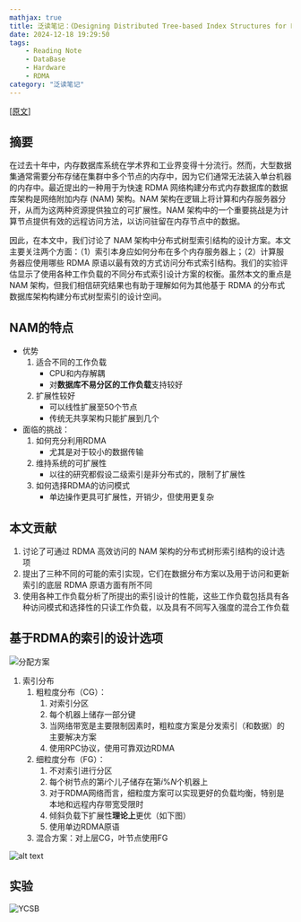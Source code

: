 ```yaml
---
mathjax: true
title: 泛读笔记：《Designing Distributed Tree-based Index Structures for Fast RDMA-capable Networks》
date: 2024-12-18 19:29:50
tags: 
    - Reading Note
    - DataBase
    - Hardware
    - RDMA
category: "泛读笔记"
---
```

[[原文]](https://www.informatik.tu-darmstadt.de/media/systems/pdf_publications/RDMATreeIndexes.pdf)

## 摘要

在过去十年中，内存数据库系统在学术界和工业界变得十分流行。然而，大型数据集通常需要分布存储在集群中多个节点的内存中，因为它们通常无法装入单台机器的内存中。最近提出的一种用于为快速 RDMA 网络构建分布式内存数据库的数据库架构是网络附加内存 (NAM) 架构。NAM 架构在逻辑上将计算和内存服务器分开，从而为这两种资源提供独立的可扩展性。NAM 架构中的一个重要挑战是为计算节点提供有效的远程访问方法，以访问驻留在内存节点中的数据。

因此，在本文中，我们讨论了 NAM 架构中分布式树型索引结构的设计方案。本文主要关注两个方面：（1）索引本身应如何分布在多个内存服务器上；（2）计算服务器应使用哪些 RDMA 原语以最有效的方式访问分布式索引结构。我们的实验评估显示了使用各种工作负载的不同分布式索引设计方案的权衡。虽然本文的重点是 NAM 架构，但我们相信研究结果也有助于理解如何为其他基于 RDMA 的分布式数据库架构构建分布式树型索引的设计空间。

## NAM的特点

- 优势
  1. 适合不同的工作负载
     - CPU和内存解耦
     - 对**数据库不易分区的工作负载**支持较好
  2. 扩展性较好
     - 可以线性扩展至50个节点
     - 传统无共享架构只能扩展到几个
- 面临的挑战：
  1. 如何充分利用RDMA
     - 尤其是对于较小的数据传输
  2. 维持系统的可扩展性
     - 以往的研究都假设二级索引是非分布式的，限制了扩展性
  3. 如何选择RDMA的访问模式
     - 单边操作更具可扩展性，开销少，但使用更复杂

## 本文贡献

1. 讨论了可通过 RDMA 高效访问的 NAM 架构的分布式树形索引结构的设计选项
2. 提出了三种不同的可能的索引实现，它们在数据分布方案以及用于访问和更新索引的底层 RDMA 原语方面有所不同
3. 使用各种工作负载分析了所提出的索引设计的性能，这些工作负载包括具有各种访问模式和选择性的只读工作负载，以及具有不同写入强度的混合工作负载

## 基于RDMA的索引的设计选项

![分配方案](F2.png)

1. 索引分布
   1. 粗粒度分布（CG）：
      1. 对索引分区
      2. 每个机器上储存一部分键
      3. 当网络带宽是主要限制因素时，粗粒度方案是分发索引（和数据）的主要解决方案
      4. 使用RPC协议，使用可靠双边RDMA
   2. 细粒度分布（FG）：
      1. 不对索引进行分区
      2. 每个树节点的第$i$个儿子储存在第$i\%N$个机器上
      3. 对于RDMA网络而言，细粒度方案可以实现更好的负载均衡，特别是本地和远程内存带宽受限时
      4. 倾斜负载下扩展性**理论上**更优（如下图）
      5. 使用单边RDMA原语
   3. 混合方案：对上层CG，叶节点使用FG

![alt text](F3.png)

## 实验

![YCSB](F9.png)
